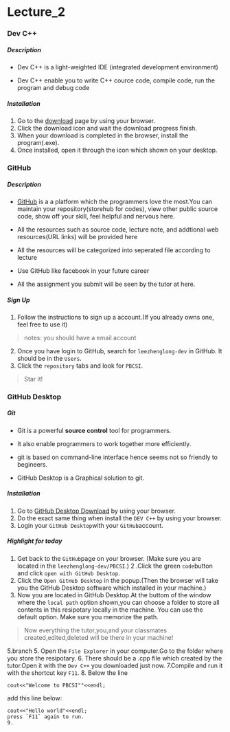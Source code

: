 # Lecture_2

### Dev C++

##### Description

- Dev C++ is a light-weighted IDE (integrated development environment)

- Dev C++ enable you to write C++ cource code, compile code, run the program 
   and debug code

##### Installation

1. Go to the [download](https://sourceforge.net/projects/orwelldevcpp/) page by 
using your browser. 
2. Click the download icon and wait the download progress finish.
3. When your download is completed in the browser, install the program(.exe).
4. Once installed, open it through the icon which shown on your desktop.

### GitHub

##### Description

- [GitHub](https://github.com/) is a a platform which the programmers love the most.You can maintain your 
repository(storehub for codes), view other public source code, show off your skill, feel helpful
and nervous here.

- All the resources such as source code, lecture note, and addtional web resources(URL links)
 will be provided here

- All the resources will be categorized into seperated file according to lecture

- Use GitHub like facebook in your future career

- All the assignment you submit will be seen by the tutor at here.

##### Sign Up

1. Follow the instructions to sign up a account.(If you already owns one, feel free to use it)

>notes: you should have a email account 

2. Once you have login to GitHub, search for `leezhenglong-dev` in GitHub.
    It should be in the `Users`.
3. Click the `repository` tabs and look for `PBCSI`.
>Star it! 

### GitHub Desktop

##### Git

- Git is a powerful **source control** tool for programmers.

- It also enable programmers to work together more efficiently.

- git is based on command-line interface hence seems not so friendly
   to begineers.

- GitHub Desktop is a Graphical solution to git.

##### Installation

1. Go to [GitHub Desktop Download](https://desktop.github.com/) by using your browser.
2. Do the exact same thing when install the `DEV C++` by using your browser.
3. Login your `GitHub Desktop`with your `GitHub`account.

##### Highlight for today

1. Get back to the `GitHub`page on your browser.
(Make sure you are located in the `leezhenglong-dev/PBCSI`.)
2 .Click the green `code`button and click `open with GitHub Desktop`.
3. Click the `Open GitHub Desktop` in the popup.(Then the browser will
take you the GitHub Desktop software which installed in your machine.)
4. Now you are located in GitHub Desktop.At the buttom of the window where the `local path`
option shown,you can choose a folder to store all contents in this resipotary locally in the machine.
You can use the default option. Make sure you memorize the path.
>Now everything the tutor,you,and your classmates created,edited,deleted will be 
>there in your machine!

5.branch
5. Open the `File Explorer` in your computer.Go to the folder where you store the
resipotary.
6. There should be a .cpp file which created by the tutor.Open it with the `Dev C++`
you downloaded just now.
7.Compile and run it with the shortcut key `F11`.
8. Below the line
```
cout<<"Welcome to PBCSI""<<endl;
```
add this line below:
```
cout<<"Hello world"<<endl;
press `F11` again to run.
9.





